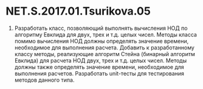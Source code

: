 # NET.S.2017.01.Tsurikova.05
1. Разработать класс, позволяющий выполнять вычисления НОД по алгоритму Евклида для двух,
   трех и т.д. целых чисел. Методы класса помимо вычисления НОД должны определять значение
   времени, необходимое для выполнения расчета. Добавить к разработанному классу методы,
   реализующие алгоритм Стейна (бинарный алгоритм Евклида) для расчета НОД двух, трех
   и т.д. целых чисел. Методы должны также  определять значение времени, необходимое для
   выполнения расчетов. Разработать unit-тесты для тестирования методов данного типа.
